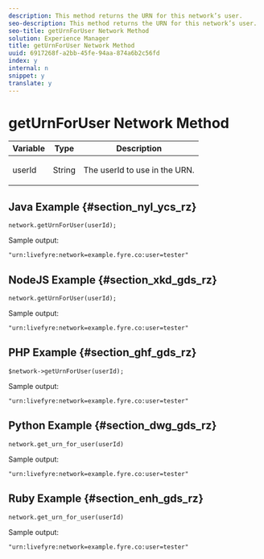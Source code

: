```yaml
---
description: This method returns the URN for this network’s user.
seo-description: This method returns the URN for this network’s user.
seo-title: getUrnForUser Network Method
solution: Experience Manager
title: getUrnForUser Network Method
uuid: 6917268f-a2bb-45fe-94aa-874a6b2c56fd
index: y
internal: n
snippet: y
translate: y
---
```


# getUrnForUser Network Method


<table id="properties_gq4_jyf_5y" class="simpletable properties" cellpadding="4" cellspacing="0"> 
 <thead class="prophead sthead"> 
  <th class="proptypehd"> Variable </th> 
  <th class="propvaluehd"> Type </th> 
  <th class="propdeschd"> Description </th> 
 </thead> 
 <tr class="property strow"> 
  <td class="proptype stentry"> <span class="varname"> userId </span> </td> 
  <td class="propvalue stentry"> String </td> 
  <td class="propdesc stentry"> <p>The userId to use in the URN.</p> </td> 
 </tr> 
</table>


## Java Example {#section_nyl_ycs_rz}


```
network.getUrnForUser(userId);
```
Sample output: 

```
"urn:livefyre:network=example.fyre.co:user=tester" 

```

## NodeJS Example {#section_xkd_gds_rz}


```
network.getUrnForUser(userId);
```
Sample output: 

```
"urn:livefyre:network=example.fyre.co:user=tester" 

```

## PHP Example {#section_ghf_gds_rz}


```
$network->getUrnForUser(userId); 

```
Sample output: 

```
"urn:livefyre:network=example.fyre.co:user=tester" 

```

## Python Example {#section_dwg_gds_rz}


```
network.get_urn_for_user(userId) 

```
Sample output: 

```
"urn:livefyre:network=example.fyre.co:user=tester" 

```

## Ruby Example {#section_enh_gds_rz}


```
network.get_urn_for_user(userId) 

```
Sample output: 

```
"urn:livefyre:network=example.fyre.co:user=tester" 

```
